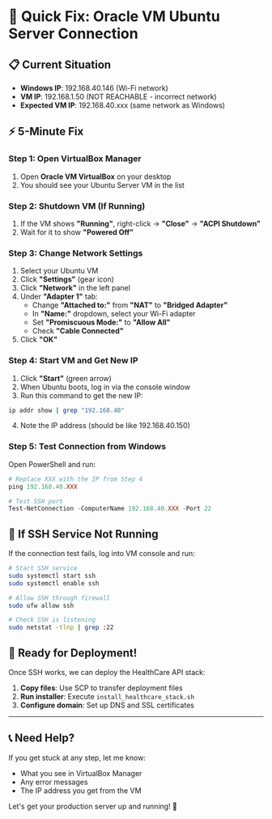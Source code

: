 # 🚀 Quick Fix: Oracle VM Ubuntu Server Connection

## 📋 Current Situation
- **Windows IP**: 192.168.40.146 (Wi-Fi network)
- **VM IP**: 192.168.1.50 (NOT REACHABLE - incorrect network)
- **Expected VM IP**: 192.168.40.xxx (same network as Windows)

## ⚡ 5-Minute Fix

### Step 1: Open VirtualBox Manager
1. Open **Oracle VM VirtualBox** on your desktop
2. You should see your Ubuntu Server VM in the list

### Step 2: Shutdown VM (If Running)
1. If the VM shows **"Running"**, right-click → **"Close"** → **"ACPI Shutdown"**
2. Wait for it to show **"Powered Off"**

### Step 3: Change Network Settings
1. Select your Ubuntu VM
2. Click **"Settings"** (gear icon)
3. Click **"Network"** in the left panel
4. Under **"Adapter 1"** tab:
   - Change **"Attached to:"** from **"NAT"** to **"Bridged Adapter"**
   - In **"Name:"** dropdown, select your Wi-Fi adapter
   - Set **"Promiscuous Mode:"** to **"Allow All"**
   - Check **"Cable Connected"**
5. Click **"OK"**

### Step 4: Start VM and Get New IP
1. Click **"Start"** (green arrow)
2. When Ubuntu boots, log in via the console window
3. Run this command to get the new IP:
```bash
ip addr show | grep "192.168.40"
```
4. Note the IP address (should be like 192.168.40.150)

### Step 5: Test Connection from Windows
Open PowerShell and run:
```powershell
# Replace XXX with the IP from Step 4
ping 192.168.40.XXX

# Test SSH port
Test-NetConnection -ComputerName 192.168.40.XXX -Port 22
```

## 🎯 If SSH Service Not Running
If the connection test fails, log into VM console and run:
```bash
# Start SSH service
sudo systemctl start ssh
sudo systemctl enable ssh

# Allow SSH through firewall
sudo ufw allow ssh

# Check SSH is listening
sudo netstat -tlnp | grep :22
```

## 🚀 Ready for Deployment!
Once SSH works, we can deploy the HealthCare API stack:

1. **Copy files**: Use SCP to transfer deployment files
2. **Run installer**: Execute `install_healthcare_stack.sh`
3. **Configure domain**: Set up DNS and SSL certificates

---

## 📞 Need Help?
If you get stuck at any step, let me know:
- What you see in VirtualBox Manager
- Any error messages
- The IP address you get from the VM

Let's get your production server up and running! 🚀